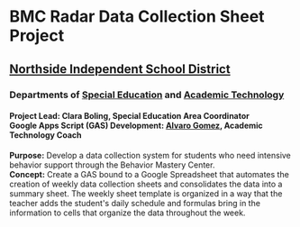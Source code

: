 # BMC Radar Data Collection Sheet Project<br>
## [Northside Independent School District](https://www.nisd.net/)
### Departments of [Special Education](https://www.nisd.net/district/special-education) and [Academic Technology](https://www.nisd.net/district/teaching-learning/academic-technology)
#### <b>Project Lead:</b> Clara Boling, Special Education Area Coordinator<br><b>Google Apps Script (GAS) Development:</b> [Alvaro Gomez](mailto:alvaro.gomez@nisd.net), Academic Technology Coach
<b>Purpose:</b> Develop a data collection system for students who need intensive behavior support through the Behavior Mastery Center.<br>
<b>Concept:</b> Create a GAS bound to a Google Spreadsheet that automates the creation of weekly data collection sheets and consolidates the data into a summary sheet. The weekly sheet template is organized in a way that the teacher adds the student's daily schedule and formulas bring in the information to cells that organize the data throughout the week.